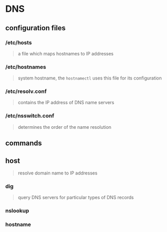# DNS

## configuration files

### /etc/hosts

> a file which maps hostnames to IP addresses

### /etc/hostnames

> system hostname, the `hostnamectl` uses this file for its configuration

### /etc/resolv.conf

> contains the IP address of DNS name servers

### /etc/nsswitch.conf

> determines the order of the name resolution

## commands

## host

> resolve domain name to IP addresses

### dig

> query DNS servers for particular types of DNS records

### nslookup

### hostname
